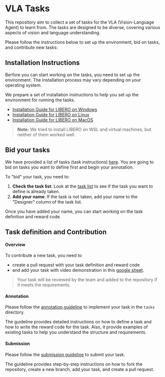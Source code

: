 # VLA Tasks
This repository aim to collect a set of tasks for the VLA (Vision-Language Agent) to learn from. The tasks are designed to be diverse, covering various aspects of vision and language understanding.

Please follow the instructions below to set up the environment, bid on tasks, and contribute new tasks:

## Installation Instructions
Berfore you can start working on the tasks, you need to set up the environment. The installation process may vary depending on your operating system.

We prepare a set of installation instructions to help you set up the environment for running the tasks.
- [Installation Guide for LIBERO on Windows](./docs/install_win.md)
- [Installation Guide for LIBERO on Linux](./docs/install_linux.md)
- [Installation Guide for LIBERO on MacOS](./docs/install_macos.md)

> **Note:** We tried to install LIBERO on WSL and virtual machines, but neither of them worked well. 

## Bid your tasks
We have provided a list of tasks (task instructions) [here](https://docs.google.com/spreadsheets/d/1Rc0hrl-dRvqR7KBynvIWT6prMaqrL4c2YHFefM4qD2k/edit?gid=0#gid=0). You are going to bid on tasks you want to define first and begin your annotation. 

To "bid" your task, you need to:
1. **Check the task list**: Look at the [task list](https://docs.google.com/spreadsheets/d/1Rc0hrl-dRvqR7KBynvIWT6prMaqrL4c2YHFefM4qD2k/edit?gid=0#gid=0) to see if the task you want to define is already taken.
2. **Add your name**: If the task is not taken, add your name to the "Designer" column of the task list.

Once you have added your name, you can start working on the task definition and reward code.

## Task definition and Contribution
#### Overview
To contribute a new task, you need to
- create a pull request with your task definition  and reward code 
- and add your task with video demonstration in this [google sheet](https://docs.google.com/spreadsheets/d/1ElB9GhiSfXJpvrUI0Efa5lJglc_rO-LLGUUT_vosmoQ/edit?gid=0#gid=0). 

> Your task will be reviewed by the team and added to the repository if it meets the requirements.

#### Annotation
Please follow the [annotation guideline](./docs/annotation_guideline.md) to implement your task in the `tasks` directory. 

The guideline provides detailed instructions on how to define a task and how to write the reward code for the task. Also, it provide examples of existing tasks to help you understand the structure and requirements.

#### Submission
Please follow the [submission guideline](./docs/submission_guideline.md) to submit your task. 

The guideline provides step-by-step instructions on how to fork the repository, create a new branch, add your task, and create a pull request.